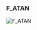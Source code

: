 ### F_ATAN



![F_ATAN](https://user-images.githubusercontent.com/116869307/214144971-bb9f4445-caa8-466d-a1dc-026d8e0a982b.png)




















